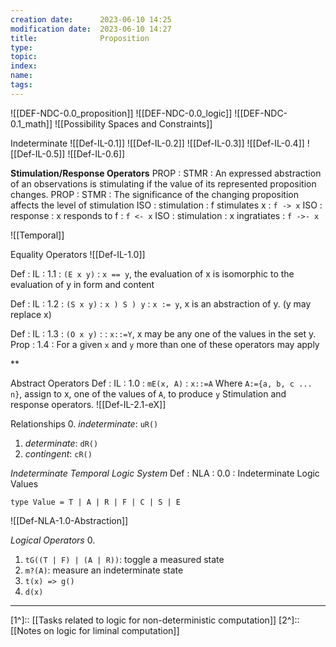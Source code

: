 ```yaml
---
creation date:		2023-06-10 14:25
modification date:	2023-06-10 14:27
title: 				Proposition
type:               
topic:  
index:
name:
tags: 
---
```

![[DEF-NDC-0.0_proposition]]
![[DEF-NDC-0.0_logic]]
![[DEF-NDC-0.1_math]]
![[Possibility Spaces and Constraints]]

Indeterminate
![[Def-IL-0.1]]
![[Def-IL-0.2]]
![[Def-IL-0.3]]
![[Def-IL-0.4]]
![[Def-IL-0.5]]
![[Def-IL-0.6]]

**Stimulation/Response Operators**
PROP : STMR : An expressed abstraction of an observations is stimulating if the value of its represented proposition changes. 
PROP : STMR : The significance of the changing proposition affects the level of stimulation
ISO : stimulation : f stimulates x : `f -> x`
ISO : response : x responds to f : `f <- x`
ISO : stimulation : x ingratiates : `f ->- x`

![[Temporal]]

Equality Operators
![[Def-IL-1.0]]

Def : IL : 1.1 : `(E x y)`  : `x == y`, the evaluation of x is isomorphic to the evaluation of y in form and content

Def : IL : 1.2 : `(S x y)` :  `x ) S ) y` : `x := y`, x is an abstraction of y. (y may replace x)

Def : IL : 1.3 : `(O x y)` : : `x::=Y`, x may be any one of the values in the set y.
Prop : 1.4 : For a given `x` and `y` more than one of these operators may apply

**

Abstract Operators
Def : IL : 1.0 : `mE(x, A)` : `x::=A`  Where `A:={a, b, c ... n}`, assign to x, one of the values of `A`, to produce `y` 
Stimulation and response operators.
![[Def-IL-2.1-eX]]

Relationships
0. *indeterminate*: `uR()`
1. *determinate*: `dR()`
2. *contingent*: `cR()`

*Indeterminate Temporal Logic System*
Def : NLA : 0.0 : Indeterminate Logic Values

```
type Value = T | A | R | F | C | S | E
```

![[Def-NLA-1.0-Abstraction]]

*Logical Operators*
0. 
1. `tG((T | F) | (A | R))`: toggle a measured state
2. `m?(A)`: measure an indeterminate state
3. `t(x) => g()`
4. `d(x)`

---
[1^]:: [[Tasks related to logic for non-deterministic computation]]
[2^]:: [[Notes on logic for liminal computation]]
